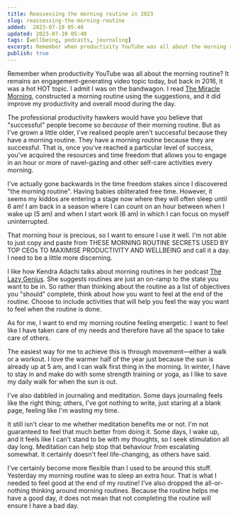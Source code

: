 ```yaml
---
title: Reassessing the morning routine in 2023
slug: reassessing-the-morning-routine
added:  2023-07-10 05:40
updated: 2023-07-10 05:40
tags: [wellbeing, podcasts, journaling]
excerpt: Remember when productivity YouTube was all about the morning routine? It remains to be an engagement-generating video topic today, but back in 2016 it was a hot HOT topic.
publish: true
---
```


Remember when productivity YouTube was all about the morning routine? It remains an engagement-generating video topic today, but back in 2016, it was a hot HOT topic. I admit I was on the bandwagon. I read [The Miracle Morning](https://miraclemorning.com/), constructed a morning routine using the suggestions, and it did improve my productivity and overall mood during the day.

The professional productivity hawkers would have you believe that "successful" people become so *because* of their morning routine. But as I've grown a little older, I've realised people aren't successful because they have a morning routine. They have a morning routine because they are successful. That is, once you've reached a particular level of success, you've acquired the resources and time freedom that allows you to engage in an hour or more of navel-gazing and other self-care activities every morning. 

I've actually gone backwards in the time freedom stakes since I discovered "the morning routine". Having babies obliterated free time. However, it seems my kiddos are entering a stage now where they will often sleep until 6 am! I am back in a season where I can count on an hour between when I wake up (5 am) and when I start work (6 am) in which I can focus on myself uninterrupted.

That morning hour is precious, so I want to ensure I use it well. I'm not able to just copy and paste from THESE MORNING ROUTINE SECRETS USED BY TOP CEOs TO MAXIMISE PRODUCTIVITY AND WELLBEING and call it a day. I need to be a little more discerning. 

I like how Kendra Adachi talks about morning routines in her podcast [The Lazy Genius](https://www.thelazygeniuscollective.com/lazy). She suggests routines are just an on-ramp to the state you want to be in. So rather than thinking about the routine as a list of objectives you "should" complete, think about how you want to feel at the end of the routine. Choose to include activities that will help you feel the way you want to feel when the routine is done.

As for me, I want to end my morning routine feeling energetic. I want to feel like I have taken care of my needs and therefore have all the space to take care of others. 

The easiest way for me to achieve this is through movement—either a walk or a workout. I love the warmer half of the year just because the sun is already up at 5 am, and I can walk first thing in the morning. In winter, I have to stay in and make do with some strength training or yoga, as I like to save my daily walk for when the sun is out. 

I've also dabbled in journaling and meditation. Some days journaling feels like the right thing; others, I've got nothing to write, just staring at a blank page, feeling like I'm wasting my time. 

It still isn't clear to me whether meditation benefits me or not. I'm not guaranteed to feel that much better from doing it. Some days, I wake up, and it feels like I can't stand to be with my thoughts, so I seek stimulation all day long. Meditation can help stop that behaviour from escalating somewhat. It certainly doesn't feel life-changing, as others have said. 

I've certainly become more flexible than I used to be around this stuff. Yesterday my morning routine was to sleep an extra hour. That is what I needed to feel good at the end of my routine! I've also dropped the all-or-nothing thinking around morning routines. Because the routine helps me have a good day, it does not mean that not completing the routine will ensure I have a bad day. 



